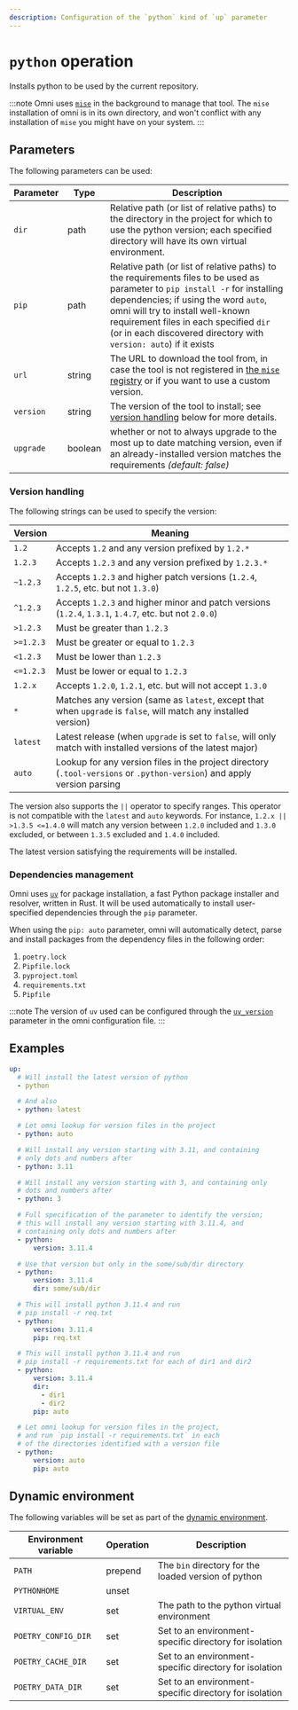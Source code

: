 ```yaml
---
description: Configuration of the `python` kind of `up` parameter
---
```


# `python` operation

Installs python to be used by the current repository.

:::note
Omni uses [`mise`](https://mise.jdx.dev/) in the background to manage that tool. The `mise` installation of omni is in its own directory, and won't conflict with any installation of `mise` you might have on your system.
:::

## Parameters

The following parameters can be used:

| Parameter        | Type      | Description                                           |
|------------------|-----------|-------------------------------------------------------|
| `dir` | path | Relative path (or list of relative paths) to the directory in the project for which to use the python version; each specified directory will have its own virtual environment. |
| `pip` | path | Relative path (or list of relative paths) to the requirements files to be used as parameter to `pip install -r` for installing dependencies; if using the word `auto`, omni will try to install well-known requirement files in each specified `dir` (or in each discovered directory with `version: auto`) if it exists |
| `url` | string | The URL to download the tool from, in case the tool is not registered in [the `mise` registry](https://github.com/jdx/mise/blob/main/registry.toml) or if you want to use a custom version. |
| `version` | string | The version of the tool to install; see [version handling](#version-handling) below for more details. |
| `upgrade` | boolean | whether or not to always upgrade to the most up to date matching version, even if an already-installed version matches the requirements *(default: false)* |

### Version handling

The following strings can be used to specify the version:

| Version | Meaning |
|---------|---------|
| `1.2`     | Accepts `1.2` and any version prefixed by `1.2.*` |
| `1.2.3`   | Accepts `1.2.3` and any version prefixed by `1.2.3.*` |
| `~1.2.3`  | Accepts `1.2.3` and higher patch versions (`1.2.4`, `1.2.5`, etc. but not `1.3.0`) |
| `^1.2.3`  | Accepts `1.2.3` and higher minor and patch versions (`1.2.4`, `1.3.1`, `1.4.7`, etc. but not `2.0.0`) |
| `>1.2.3`  | Must be greater than `1.2.3` |
| `>=1.2.3` | Must be greater or equal to `1.2.3` |
| `<1.2.3`  | Must be lower than `1.2.3` |
| `<=1.2.3` | Must be lower or equal to `1.2.3` |
| `1.2.x`   | Accepts `1.2.0`, `1.2.1`, etc. but will not accept `1.3.0` |
| `*`       | Matches any version (same as `latest`, except that when `upgrade` is `false`, will match any installed version) |
| `latest`  | Latest release (when `upgrade` is set to `false`, will only match with installed versions of the latest major) |
| `auto`    | Lookup for any version files in the project directory (`.tool-versions` or `.python-version`) and apply version parsing |

The version also supports the `||` operator to specify ranges. This operator is not compatible with the `latest` and `auto` keywords. For instance, `1.2.x || >1.3.5 <=1.4.0` will match any version between `1.2.0` included and `1.3.0` excluded, or between `1.3.5` excluded and `1.4.0` included.

The latest version satisfying the requirements will be installed.

### Dependencies management

Omni uses [`uv`](https://github.com/astral-sh/uv) for package installation, a fast Python package installer and resolver, written in Rust. It will be used automatically to install user-specified dependencies through the `pip` parameter.

When using the `pip: auto` parameter, omni will automatically detect, parse and install packages from the dependency files in the following order:
1. `poetry.lock`
2. `Pipfile.lock`
3. `pyproject.toml`
4. `requirements.txt`
5. `Pipfile`

:::note
The version of `uv` used can be configured through the [`uv_version`](/reference/configuration/parameters/up_command) parameter in the omni configuration file.
:::

## Examples

```yaml
up:
  # Will install the latest version of python
  - python

  # And also
  - python: latest

  # Let omni lookup for version files in the project
  - python: auto

  # Will install any version starting with 3.11, and containing
  # only dots and numbers after
  - python: 3.11

  # Will install any version starting with 3, and containing only
  # dots and numbers after
  - python: 3

  # Full specification of the parameter to identify the version;
  # this will install any version starting with 3.11.4, and
  # containing only dots and numbers after
  - python:
      version: 3.11.4

  # Use that version but only in the some/sub/dir directory
  - python:
      version: 3.11.4
      dir: some/sub/dir

  # This will install python 3.11.4 and run
  # pip install -r req.txt
  - python:
      version: 3.11.4
      pip: req.txt

  # This will install python 3.11.4 and run
  # pip install -r requirements.txt for each of dir1 and dir2
  - python:
      version: 3.11.4
      dir:
        - dir1
        - dir2
      pip: auto

  # Let omni lookup for version files in the project,
  # and run `pip install -r requirements.txt` in each
  # of the directories identified with a version file
  - python:
      version: auto
      pip: auto
```

## Dynamic environment

The following variables will be set as part of the [dynamic environment](/reference/dynamic-environment).

| Environment variable | Operation | Description |
|----------------------|-----------|-------------|
| `PATH` | prepend | The `bin` directory for the loaded version of python |
| `PYTHONHOME` | unset | |
| `VIRTUAL_ENV` | set | The path to the python virtual environment |
| `POETRY_CONFIG_DIR` | set | Set to an environment-specific directory for isolation |
| `POETRY_CACHE_DIR` | set | Set to an environment-specific directory for isolation |
| `POETRY_DATA_DIR` | set | Set to an environment-specific directory for isolation |

